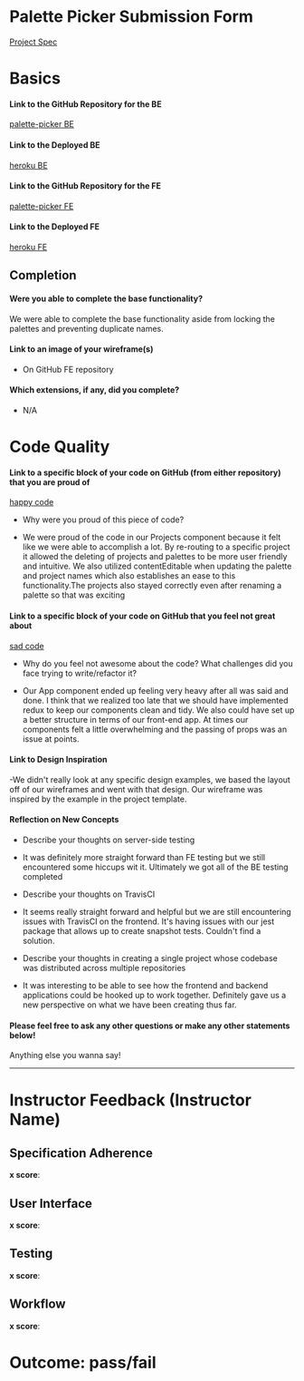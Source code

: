 # Palette Picker Submission Form

 [Project Spec](http://frontend.turing.io/projects/palette-picker.html)

 # Basics

 #### Link to the GitHub Repository for the BE
[palette-picker BE](https://github.com/BrandyMello/color-palette-be)

 #### Link to the Deployed BE
[heroku BE](https://color-palette-be.herokuapp.com)

 #### Link to the GitHub Repository for the FE
[palette-picker FE](https://github.com/BrandyMello/color-palette-fe1)

 #### Link to the Deployed FE
[heroku FE](https://color-palette-fe.herokuapp.com/)

 ## Completion

 #### Were you able to complete the base functionality?

We were able to complete the base functionality aside from locking the palettes and preventing duplicate names.

 #### Link to an image of your wireframe(s)
- On GitHub FE repository

 #### Which extensions, if any, did you complete?
 - N/A

 # Code Quality

 #### Link to a specific block of your code on GitHub (from either repository) that you are proud of
[happy code](https://github.com/BrandyMello/color-palette-fe1/blob/master/src/Projects/Projects.js)

 * Why were you proud of this piece of code?  
- We were proud of the code in our Projects component because it felt like we were able to accomplish a lot. By re-routing to a specific project it allowed the deleting of projects and palettes to be more user friendly and intuitive. We also utilized contentEditable when updating the palette and project names which also establishes an ease to this functionality.The projects also stayed correctly even after renaming a palette so that was exciting

 #### Link to a specific block of your code on GitHub that you feel not great about
[sad code](https://github.com/BrandyMello/color-palette-fe1/blob/master/src/App.js)

 * Why do you feel not awesome about the code? What challenges did you face trying to write/refactor it?
- Our App component ended up feeling very heavy after all was said and done. I think that we realized too late that we should have implemented redux to keep our components clean and tidy. We also could have set up a better structure in terms of our front-end app. At times our components felt a little overwhelming and the passing of props was an issue at points.

 #### Link to Design Inspiration

 -We didn't really look at any specific design examples, we based the layout off of our wireframes and went with that design. Our wireframe was inspired by the example in the project template.

 #### Reflection on New Concepts

 * Describe your thoughts on server-side testing  
- It was definitely more straight forward than FE testing but we still encountered some hiccups wit it. Ultimately we got all of the BE testing completed
* Describe your thoughts on TravisCI  
- It seems really straight forward and helpful but we are still encountering issues with TravisCI on the frontend. It's having issues with our jest package that allows up to create snapshot tests. Couldn't find a solution.
* Describe your thoughts in creating a single project whose codebase was distributed across multiple repositories
- It was interesting to be able to see how the frontend and backend applications could be hooked up to work together. Definitely gave us a new perspective on what we have been creating thus far.
#### Please feel free to ask any other questions or make any other statements below!

 Anything else you wanna say!

 -----


 # Instructor Feedback (Instructor Name)

 ## Specification Adherence

 **x score**: 

 ## User Interface

 **x score**: 

 ## Testing

 **x score**: 

 ## Workflow

 **x score**: 

 # Outcome: pass/fail
